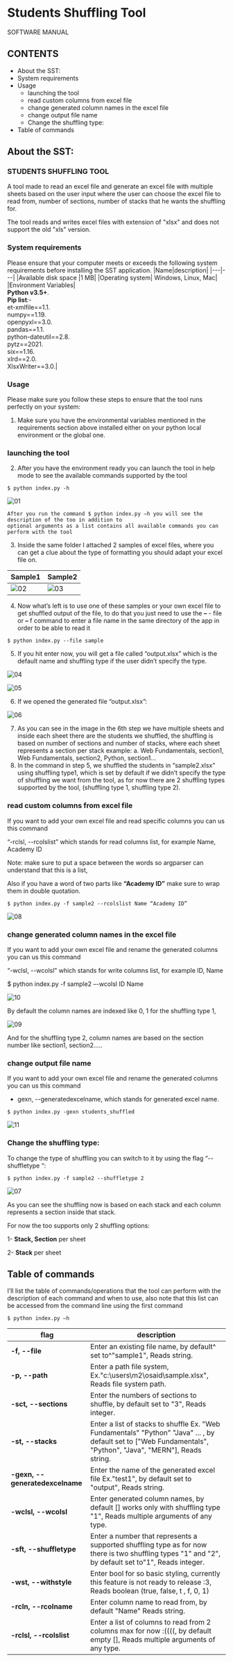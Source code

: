 # Students Shuffling Tool
SOFTWARE MANUAL

## CONTENTS

- About the SST:
- System requirements
- Usage
   - launching the tool
   - read custom columns from excel file
   - change generated column names in the excel file
   - change output file name
   - Change the shuffling type:
- Table of commands


## About the SST:

### STUDENTS SHUFFLING TOOL

A tool made to read an excel file and generate an excel file with multiple sheets based on the user
input where the user can choose the excel file to read from, number of sections, number of stacks that he
wants the shuffling for.

The tool reads and writes excel files with extension of "xlsx" and does not support the old "xls" version.

### System requirements

Please ensure that your computer meets or exceeds the following system requirements before installing
the SST application.
|Name|description|
|---|---|
|Available disk space |1 MB|
|Operating system| Windows, Linux, Mac|
|Environment Variables|<br>**Python v3.5+**. <br>**Pip list**:- <br> et-xmlfile==1.1.<br>  numpy==1.19.<br> openpyxl==3.0.<br> pandas==1.1.<br> python-dateutil==2.8.<br> pytz==2021.<br> six==1.16.<br> xlrd==2.0.<br> XlsxWriter==3.0.|

### Usage

Please make sure you follow these steps to ensure that the tool runs perfectly on your system:

1. Make sure you have the environmental variables mentioned in the requirements section above
    installed either on your python local environment or the global one.

### launching the tool

2. After you have the environment ready you can launch the tool in help mode to see the available
    commands supported by the tool

```
$ python index.py -h
```
![01](/pictures/01.PNG)
```
After you run the command $ python index.py –h you will see the description of the too in addition to
optional arguments as a list contains all available commands you can perform with the tool
```
3. Inside the same folder I attached 2 samples of excel files, where you can get a clue about the type of
    formatting you should adapt your excel file on.


|Sample1| Sample2|
|-------|--------|
|![02](/pictures/02.PNG) | ![03](/pictures/03.PNG)| 


4. Now what’s left is to use one of these samples or your own excel file to get shuffled output of the file,
    to do that you just need to use the **–** - file or **–** f command to enter a file name in the same directory of
    the app in order to be able to read it

```
$ python index.py --file sample
```
5. If you hit enter now, you will get a file called “output.xlsx” which is the default name and shuffling
    type if the user didn’t specify the type.
    
![04](/pictures/04.PNG)

![05](/pictures/05.PNG)


6. If we opened the generated file “output.xlsx”: 

![06](/pictures/06.PNG)

7. As you can see in the image in the 6th step we have multiple sheets and inside each sheet there are
    the students we shuffled, the shuffling is based on number of sections and number of stacks, where
    each sheet represents a section per stack example:
       a. Web Fundamentals, section1, Web Fundamentals, section2, Python, section1...
8. In the command in step 5, we shuffled the students in “sample2.xlsx” using shuffling type1, which is
    set by default if we didn’t specify the type of shuffling we want from the tool, as for now there are 2
    shuffling types supported by the tool, (shuffling type 1, shuffling type 2).

### read custom columns from excel file

If you want to add your own excel file and read specific columns you can us this command

“-rclsl, --rcolslist” which stands for read columns list, for example Name, Academy ID

Note: make sure to put a space between the words so argparser can understand that this is a list,

Also if you have a word of two parts like **“Academy ID”** make sure to wrap them in double quotation.

```
$ python index.py -f sample2 --rcolslist Name “Academy ID”
```
![08](/pictures/08.PNG)

### change generated column names in the excel file

If you want to add your own excel file and rename the generated columns you can us this command

“-wclsl, --wcolsl” which stands for write columns list, for example ID, Name

$ python index.py -f sample2 –-wcolsl ID Name

![10](/pictures/10.PNG)

By default the column names are indexed like 0, 1 for the shuffling type 1,

![09](/pictures/09.PNG)

And for the shuffling type 2, column names are based on the section number like section1, section2.....

### change output file name

If you want to add your own excel file and rename the generated columns you can us this command

- gexn, --generatedexcelname, which stands for generated excel name.

```
$ python index.py -gexn students_shuffled
```
![11](/pictures/11.PNG)

### Change the shuffling type:

To change the type of shuffling you can switch to it by using the flag “--shuffletype “:

```
$ python index.py -f sample2 --shuffletype 2
```
![07](/pictures/07.PNG)

As you can see the shuffling now is based on each stack and each column represents a section inside
that stack.

For now the too supports only 2 shuffling options:

1- **Stack, Section** per sheet

2- **Stack** per sheet


## Table of commands

I’ll list the table of commands/operations that the tool can perform with the description of each command
and when to use, also note that this list can be accessed from the command line using the first command

```
$ python index.py –h
```
|flag | description|
|---|---|
|**-f, --file**| Enter an existing file name, by default^ set to^"sample1", Reads string.|
|**-p, --path**| Enter a path file system, Ex."c:\users\m2\osaid\sample.xlsx", Reads file system path.|
|**-sct, --sections**| Enter the numbers of sections to shuffle, by default set to "3", Reads integer.|
|**-st, --stacks**| Enter a list of stacks to shuffle Ex. "Web Fundamentals" "Python" "Java" ... , by default set to ["Web Fundamentals", "Python", "Java", "MERN"], Reads string.|
|**-gexn, --generatedexcelname**| Enter the name of the generated excel file Ex."test1", by default set to "output", Reads string.|
|**-wclsl, --wcolsl**| Enter generated column names, by default [] works only with shuffling type "1", Reads multiple arguments of any type.|
|**-sft, --shuffletype**| Enter a number that represents a supported shuffling type as for now there is two shuffling types "1" and "2", by default set to"1", Reads integer.|
|**-wst, --withstyle**| Enter bool for so basic styling, currently this feature is not ready to release :3, Reads boolean (true, false, t , f, 0, 1)|
|**-rcln, --rcolname**| Enter column name to read from, by default "Name" Reads string.|
|**-rclsl, --rcolslist**|  Enter a list of columns to read from 2 columns max for now :((((, by default empty [], Reads multiple arguments of any type.|

